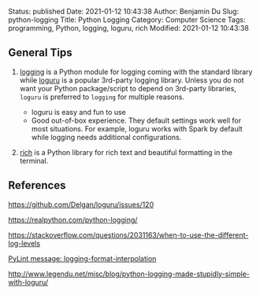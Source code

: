Status: published
Date: 2021-01-12 10:43:38
Author: Benjamin Du
Slug: python-logging
Title: Python Logging
Category: Computer Science
Tags: programming, Python, logging, loguru, rich
Modified: 2021-01-12 10:43:38
## General Tips

1. [logging](http://www.legendu.net/misc/blog/python-logging-module/)
    is a Python module for logging coming with the standard library
    while
    [loguru](http://www.legendu.net/misc/blog/python-logging-made-stupidly-simple-with-loguru/)
    is a popular 3rd-party logging library.
    Unless you do not want your Python package/script to depend on 3rd-party libraries,
    `loguru` is preferred to `logging` for multiple reasons.

    - loguru is easy and fun to use 
    - Good out-of-box experience. They default settings work well for most situations. 
        For example,
        loguru works with Spark by default while logging needs additional configurations.

2. [rich](https://github.com/willmcgugan/rich)
    is a Python library for rich text and beautiful formatting in the terminal.

## References

https://github.com/Delgan/loguru/issues/120

https://realpython.com/python-logging/

https://stackoverflow.com/questions/2031163/when-to-use-the-different-log-levels

[PyLint message: logging-format-interpolation](https://stackoverflow.com/questions/34619790/pylint-message-logging-format-interpolation)

http://www.legendu.net/misc/blog/python-logging-made-stupidly-simple-with-loguru/